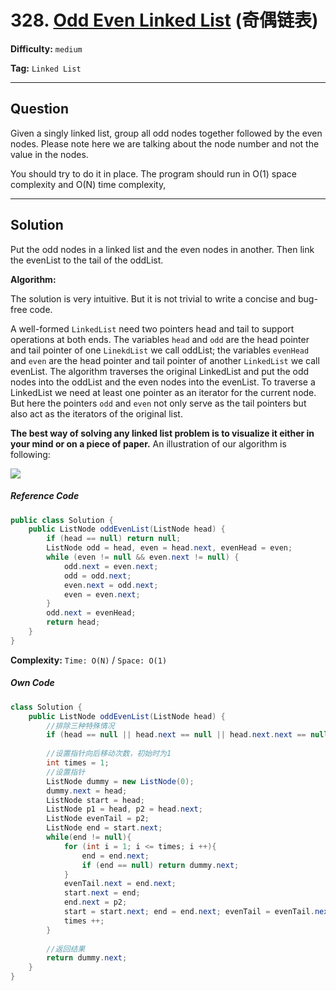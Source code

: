 # 328. [Odd Even Linked List][OELL] (奇偶链表)

[OELL]: https://leetcode-cn.com/problems/odd-even-linked-list/

**Difficulty:** `medium`

**Tag:** `Linked List`

------

## Question

Given a singly linked list, group all odd nodes together followed by the even nodes. Please note here we are talking about the node number and not the value in the nodes.

You should try to do it in place. The program should run in O(1) space complexity and O(N) time complexity,

------

## Solution

Put the odd nodes in a linked list and the even nodes in another. Then link the evenList to the tail of the oddList.

**Algorithm:**

The solution is very intuitive. But it is not trivial to write a concise and bug-free code.

A well-formed `LinkedList` need two pointers head and tail to support operations at both ends. The variables `head` and `odd` are the head pointer and tail pointer of one `LinekdList` we call oddList; the variables `evenHead` and `even` are the head pointer and tail pointer of another `LinkedList` we call evenList. The algorithm traverses the original LinkedList and put the odd nodes into the oddList and the even nodes into the evenList. To traverse a LinkedList we need at least one pointer as an iterator for the current node. But here the pointers `odd` and `even` not only serve as the tail pointers but also act as the iterators of the original list.

**The best way of solving any linked list problem is to visualize it either in your mind or on a piece of paper.** An illustration of our algorithm is following:

![](https://leetcode.com/problems/odd-even-linked-list/Figures/328_Odd_Even.svg)

##### Reference Code

```java
public class Solution {
    public ListNode oddEvenList(ListNode head) {
        if (head == null) return null;
        ListNode odd = head, even = head.next, evenHead = even;
        while (even != null && even.next != null) {
            odd.next = even.next;
            odd = odd.next;
            even.next = odd.next;
            even = even.next;
        }
        odd.next = evenHead;
        return head;
    }
}
```

**Complexity:** `Time: O(N)` / `Space: O(1)`

##### Own Code

```java
class Solution {
    public ListNode oddEvenList(ListNode head) {
        //排除三种特殊情况
        if (head == null || head.next == null || head.next.next == null) return head;
        
        //设置指针向后移动次数，初始时为1
        int times = 1;
        //设置指针
        ListNode dummy = new ListNode(0);
        dummy.next = head;
        ListNode start = head;
        ListNode p1 = head, p2 = head.next;
        ListNode evenTail = p2;
        ListNode end = start.next;
        while(end != null){
            for (int i = 1; i <= times; i ++){
                end = end.next;
                if (end == null) return dummy.next;
            }
            evenTail.next = end.next;
            start.next = end;
            end.next = p2;
            start = start.next; end = end.next; evenTail = evenTail.next;
            times ++;
        }
        
        //返回结果
        return dummy.next;
    }
}
```

